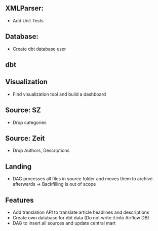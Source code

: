 ## XMLParser:

- Add Unit Tests

## Database:

- Create dbt database user

## dbt

## Visualization

- Find visualization tool and build a dashboard

## Source: SZ

- Drop categories

## Source: Zeit

- Drop Authors, Descriptions

## Landing

- DAG processes all files in source folder and moves them to archive afterwards -> Backfilling is out of scope

## Features

- Add translation API to translate article headlines and descriptions
- Create own database for dbt data (Do not write it into Airflow DB)
- DAG to insert all sources and update central mart